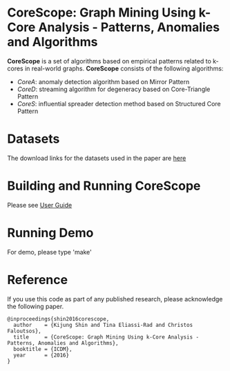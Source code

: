 CoreScope: Graph Mining Using k-Core Analysis - Patterns, Anomalies and Algorithms
========================
**CoreScope** is a set of algorithms based on empirical patterns related to k-cores in real-world graphs.
**CoreScope** consists of the following algorithms:
 * *CoreA*: anomaly detection algorithm based on Mirror Pattern
 * *CoreD*: streaming algorithm for degeneracy based on Core-Triangle Pattern
 * *CoreS*: influential spreader detection method based on Structured Core Pattern

Datasets
========================
The download links for the datasets used in the paper are [here](http://www.cs.cmu.edu/~kijungs/codes/kcore/)

Building and Running CoreScope
========================
Please see [User Guide](user_guide.pdf)

Running Demo
========================
For demo, please type 'make'

Reference
========================
If you use this code as part of any published research, please acknowledge the following paper.
```
@inproceedings{shin2016corescope,
  author    = {Kijung Shin and Tina Eliassi-Rad and Christos Faloutsos},
  title     = {CoreScope: Graph Mining Using k-Core Analysis - Patterns, Anomalies and Algorithms},
  booktitle = {ICDM},
  year      = {2016}
}
```
